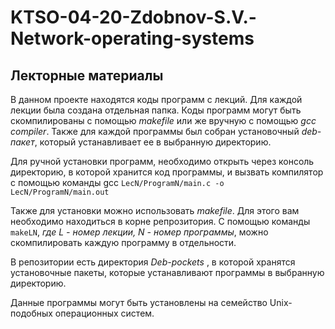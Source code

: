 # KTSO-04-20-Zdobnov-S.V.-Network-operating-systems

## Лекторные материалы
В данном проекте находятся коды программ с лекций. Для каждой лекции была создана отдельная папка. Коды программ могут быть скомпилированы с помощью *makefile* или же вручную с помощью  *gcc compiler*. Также для каждой программы был собран установочный *deb-пакет*, который устанавливает ее в выбранную директорию. 

Для ручной установки программ, необходимо открыть через консоль директорию, в которой хранится код программы, и вызвать компилятор с помощью команды gcc `LecN/ProgramN/main.c -o LecN/ProgramN/main.out`

Также для установки можно использовать *makefile*. Для этого вам необходимо находиться в корне репрозитория. С помощью команды `makeLN`, _где L - номер лекции, N - номер программы_, можно скомпилировать каждую программу в отдельности. 

В репозитории есть директория _Deb-pockets_ , в которой хранятся установочные пакеты, которые устанавливают программы в выбранную директорию. 

Данные программы могут быть установлены на семейство Unix-подобных операционных систем.
